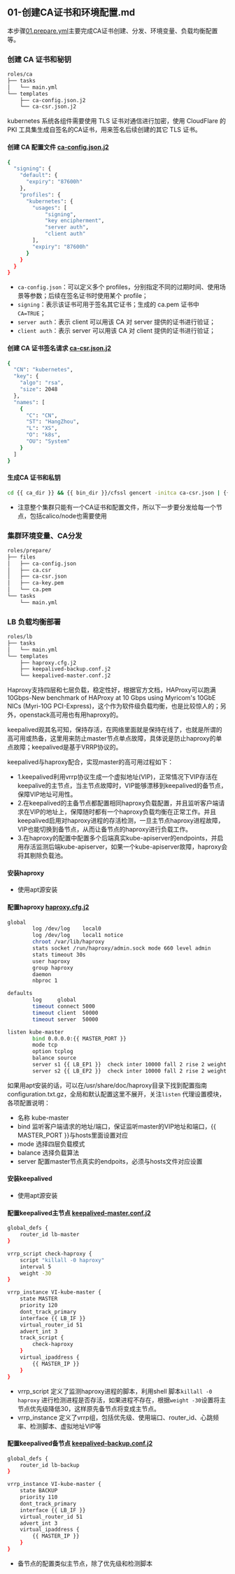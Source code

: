 ## 01-创建CA证书和环境配置.md

本步骤[01.prepare.yml](../01.prepare.yml)主要完成CA证书创建、分发、环境变量、负载均衡配置等。

### 创建 CA 证书和秘钥 
``` bash
roles/ca
├── tasks
│   └── main.yml
└── templates
    ├── ca-config.json.j2
    └── ca-csr.json.j2
```
kubernetes 系统各组件需要使用 TLS 证书对通信进行加密，使用 CloudFlare 的 PKI 工具集生成自签名的CA证书，用来签名后续创建的其它 TLS 证书。
#### 创建 CA 配置文件 [ca-config.json.j2](../roles/ca/templates/ca-config.json.j2)
``` bash
{
  "signing": {
    "default": {
      "expiry": "87600h"
    },
    "profiles": {
      "kubernetes": {
        "usages": [
            "signing",
            "key encipherment",
            "server auth",
            "client auth"
        ],
        "expiry": "87600h"
      }
    }
  }
}
```
+ `ca-config.json`：可以定义多个 profiles，分别指定不同的过期时间、使用场景等参数；后续在签名证书时使用某个 profile；
+ `signing`：表示该证书可用于签名其它证书；生成的 ca.pem 证书中 `CA=TRUE`；
+ `server auth`：表示 client 可以用该 CA 对 server 提供的证书进行验证；
+ `client auth`：表示 server 可以用该 CA 对 client 提供的证书进行验证；

#### 创建 CA 证书签名请求 [ca-csr.json.j2](../roles/ca/templates/ca-csr.json.j2)
``` bash
{
  "CN": "kubernetes",
  "key": {
    "algo": "rsa",
    "size": 2048
  },
  "names": [
    {
      "C": "CN",
      "ST": "HangZhou",
      "L": "XS",
      "O": "k8s",
      "OU": "System"
    }
  ]
}
```

#### 生成CA 证书和私钥
``` bash
cd {{ ca_dir }} && {{ bin_dir }}/cfssl gencert -initca ca-csr.json | {{ bin_dir }}/cfssljson -bare ca
```
+ 注意整个集群只能有一个CA证书和配置文件，所以下一步要分发给每一个节点，包括calico/node也需要使用

### 集群环境变量、CA分发
``` bash
roles/prepare/
├── files
│   ├── ca-config.json
│   ├── ca.csr
│   ├── ca-csr.json
│   ├── ca-key.pem
│   └── ca.pem
└── tasks
    └── main.yml
```
### LB 负载均衡部署
``` bash
roles/lb
├── tasks
│   └── main.yml
└── templates
    ├── haproxy.cfg.j2
    ├── keepalived-backup.conf.j2
    └── keepalived-master.conf.j2
```

Haproxy支持四层和七层负载，稳定性好，根据官方文档，HAProxy可以跑满10Gbps-New benchmark of HAProxy at 10 Gbps using Myricom's 10GbE NICs (Myri-10G PCI-Express)，这个作为软件级负载均衡，也是比较惊人的；另外，openstack高可用也有用haproxy的。

keepalived观其名可知，保持存活，在网络里面就是保持在线了，也就是所谓的高可用或热备，这里用来防止master节点单点故障，具体说是防止haproxy的单点故障；keepalived是基于VRRP协议的。

keepalived与haproxy配合，实现master的高可用过程如下：

+ 1.keepalived利用vrrp协议生成一个虚拟地址(VIP)，正常情况下VIP存活在keepalive的主节点，当主节点故障时，VIP能够漂移到keepalived的备节点，保障VIP地址可用性。
+ 2.在keepalived的主备节点都配置相同haproxy负载配置，并且监听客户端请求在VIP的地址上，保障随时都有一个haproxy负载均衡在正常工作。并且keepalived启用对haproxy进程的存活检测，一旦主节点haproxy进程故障，VIP也能切换到备节点，从而让备节点的haproxy进行负载工作。
+ 3.在haproxy的配置中配置多个后端真实kube-apiserver的endpoints，并启用存活监测后端kube-apiserver，如果一个kube-apiserver故障，haproxy会将其剔除负载池。

#### 安装haproxy

+ 使用apt源安装

#### 配置haproxy [haproxy.cfg.j2](../roles/lb/templates/haproxy.cfg.j2)
``` bash
global
        log /dev/log    local0
        log /dev/log    local1 notice
        chroot /var/lib/haproxy
        stats socket /run/haproxy/admin.sock mode 660 level admin
        stats timeout 30s
        user haproxy
        group haproxy
        daemon
        nbproc 1

defaults
        log     global
        timeout connect 5000
        timeout client  50000
        timeout server  50000

listen kube-master
        bind 0.0.0.0:{{ MASTER_PORT }}
        mode tcp
        option tcplog
        balance source
        server s1 {{ LB_EP1 }}  check inter 10000 fall 2 rise 2 weight 1
        server s2 {{ LB_EP2 }}  check inter 10000 fall 2 rise 2 weight 1
```
如果用apt安装的话，可以在/usr/share/doc/haproxy目录下找到配置指南configuration.txt.gz，全局和默认配置这里不展开，关注`listen` 代理设置模块，各项配置说明：
+ 名称 kube-master
+ bind 监听客户端请求的地址/端口，保证监听master的VIP地址和端口，{{ MASTER_PORT }}与hosts里面设置对应
+ mode 选择四层负载模式
+ balance 选择负载算法
+ server 配置master节点真实的endpoits，必须与hosts文件对应设置

#### 安装keepalived

+ 使用apt源安装

#### 配置keepalived主节点 [keepalived-master.conf.j2](../roles/lb/templates/keepalived-master.conf.j2)
``` bash
global_defs {
    router_id lb-master
}

vrrp_script check-haproxy {
    script "killall -0 haproxy"
    interval 5
    weight -30
}

vrrp_instance VI-kube-master {
    state MASTER
    priority 120
    dont_track_primary
    interface {{ LB_IF }}
    virtual_router_id 51
    advert_int 3
    track_script {
        check-haproxy
    }
    virtual_ipaddress {
        {{ MASTER_IP }}
    }
}
```
+ vrrp_script 定义了监测haproxy进程的脚本，利用shell 脚本`killall -0 haproxy` 进行检测进程是否存活，如果进程不存在，根据`weight -30`设置将主节点优先级降低30，这样原先备节点将变成主节点。
+ vrrp_instance 定义了vrrp组，包括优先级、使用端口、router_id、心跳频率、检测脚本、虚拟地址VIP等

#### 配置keepalived备节点 [keepalived-backup.conf.j2](../roles/lb/templates/keepalived-backup.conf.j2)
``` bash
global_defs {
    router_id lb-backup
}

vrrp_instance VI-kube-master {
    state BACKUP
    priority 110
    dont_track_primary
    interface {{ LB_IF }}
    virtual_router_id 51
    advert_int 3
    virtual_ipaddress {
        {{ MASTER_IP }}
    }
}
```
+ 备节点的配置类似主节点，除了优先级和检测脚本
